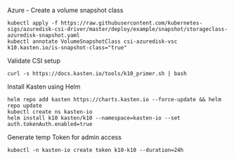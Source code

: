 
Azure - Create a volume snapshot class
```
kubectl apply -f https://raw.githubusercontent.com/kubernetes-sigs/azuredisk-csi-driver/master/deploy/example/snapshot/storageclass-azuredisk-snapshot.yaml
kubectl annotate VolumeSnapshotClass csi-azuredisk-vsc k10.kasten.io/is-snapshot-class="true"
```

Validate CSI setup
```
curl -s https://docs.kasten.io/tools/k10_primer.sh | bash
```

Install Kasten using Helm
```
helm repo add kasten https://charts.kasten.io --force-update && helm repo update
kubectl create ns kasten-io
helm install k10 kasten/k10 --namespace=kasten-io --set auth.tokenAuth.enabled=true
```

Generate temp Token for admin access
```
kubectl -n kasten-io create token k10-k10 --duration=24h
```
